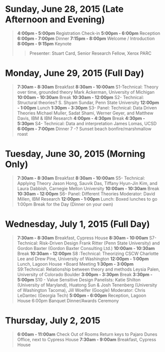 # Sunday, June 28, 2015 (Late Afternoon and Evening)
>**4:00pm - 5:00pm** Registration Check-in
>**5:00pm - 6:00pm** Reception 
>**6:00pm - 7:00pm** Dinner
>**7:15pm - 8:00pm** Welcome / Introduction 
>**8:00pm - 9:15pm** Keynote
>> Presenter:  Stuart Card, Senior Research Fellow, Xerox PARC


# Monday, June 29, 2015 (Full Day)
>**7:30am - 8:30am** Breakfast
>**8:30am - 10:00am** S1-Technical: Theory over time, grounded theory 
Mark Ackerman, University of Michigan
>**10:00am - 10:30am** Break
>**10:30am - 12:00pm** S2- Technical: Structural theories?
S. Shyam Sundar, Penn State University
>**12:00pm - 1:00pm** Lunch 
>**1:30pm - 3:30pm** S3- Panel: Technical: Data Driven Theories
Michael Muller, Sadat Shami, Werner Geyer, and Matthew Davis, IBM & IBM Research 
>**4:00pm - 4:30pm** Break
>**4:30pm - 5:30pm** S4- Technical: Data and interpretation
James Lomas, UCSD
>**6:00pm - 7:00pm** Dinner
7 -?   Sunset beach bonfire/marshmallow roast

# Tuesday, June 30, 2015 (Morning Only)
>**7:30am - 8:30am** Breakfast
>**8:30am - 10:00am** S5- Technical: Applying Theory
Jason Hong, Sauvik Das, Tiffany Hyun-Jin Kim, and Laura Dabbish, Carnegie Mellon University
>**10:00am - 10:30am** Break
>**10:30am - 12:00pm** S6- Panel: Different Theories 
Moderator: David Millen, IBM Research
>**12:00pm - 1:00pm** Lunch: Boxed lunches to go
1:00pm Break for the Day (Dinner on your own)

# Wednesday, July 1, 2015 (Full Day)
>**7:30am - 8:30am** Breakfast, Cypress House
>**8:30am - 10:00am** S7- Technical: Risk-Driven Design
Frank Ritter (Penn State University) and Gordon Baxter (Gordon Baxter Consulting Ltd.)
>**10:00am - 10:30am** Break
>**10:30am - 12:00pm** S8 :Technical: Theorizing CSCW
Charlotte Lee and Drew Pine, University of Washington
>**12:00pm - 1:00pm** Lunch, Lagoon House +Board Meeting
>**1:30pm - 3:00pm** S9:Technical: Relationship between theory and methods
Leysia Palen, University of Colorado Boulder
>**3:00pm - 3:30pm** Break
>**3:30pm - 5:00pm** S10 - Value Sensitive Design 
Panelists: Katie Shilton (University of Maryland), Huatong Sun & Josh Tenenberg (University of Washington Tacoma), Jill Woelfer (Google)
Moderator: Chris LeDantec (Georgia Tech)
>**5:00pm - 6:00pm** Reception, Lagoon House
6:00pm Banquet Dinner/Awards Ceremony


# Thursday, July 2, 2015
>**6:00am - 11:00am** Check Out of Rooms
   Return keys to Pajaro Dunes Office, next to Cypress House
>**7:30am - 9:00am** Breakfast, Cypress House